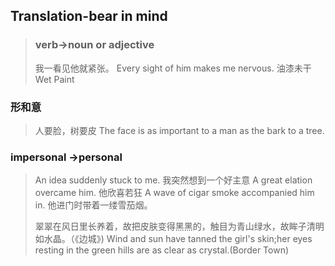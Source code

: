##  Translation-bear in mind 

>###  verb->noun or adjective
>我一看见他就紧张。
>Every sight of him makes me nervous.
>油漆未干
>Wet Paint

### 形和意
>人要脸，树要皮
>The face is as important to a man as the bark to a tree.
### impersonal ->personal
>An idea suddenly stuck to me.
>我突然想到一个好主意
>A great elation overcame him.
>他欣喜若狂
>A wave of cigar smoke accompanied him in.
>他进门时带着一缕雪茄烟。
>
>翠翠在风日里长养着，故把皮肤变得黑黑的，触目为青山绿水，故眸子清明如水晶。（《边城》)
>Wind and sun have tanned the girl's skin;her eyes resting in the green hills are as clear as crystal.(Border Town)